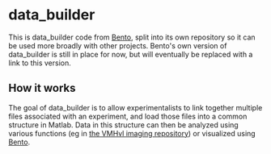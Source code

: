 # data_builder
This is data_builder code from [Bento](github.com/annkennedy/Bento), split into its own repository so it can be used more broadly with other projects. Bento's own version of data_builder is still in place for now, but will eventually be replaced with a link to this version.

## How it works
The goal of data_builder is to allow experimentalists to link together multiple files associated with an experiment, and load those files into a common structure in Matlab. Data in this structure can then be analyzed using various functions (eg in [the VMHvl imaging repository](github.com/djalab/VMHvl_imaging)) or visualized using [Bento](github.com/annkennedy/Bento).
